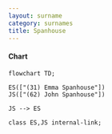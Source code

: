 ```yaml
---
layout: surname
category: surnames
title: Spanhouse
---
```


#### Chart

```mermaid
flowchart TD;

ES(["(31) Emma Spanhouse"])
JS(["(62) John Spanhouse"])

JS --> ES

class ES,JS internal-link;

```
